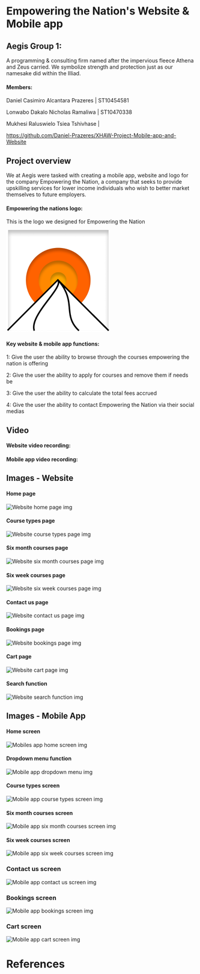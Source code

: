 # Empowering the Nation's Website & Mobile app

## Aegis Group 1:

A programming & consulting firm named after the impervious fleece Athena and Zeus carried. We symbolize strength and protection just as our namesake did within the Illiad.

#### Members:

Daniel Casimiro Alcantara Prazeres | ST10454581

Lonwabo Dakalo Nicholas Ramaliwa | ST10470338

Mukhesi Raluswielo Tsiea Tshivhase |

https://github.com/Daniel-Prazeres/XHAW-Project-Mobile-app-and-Website

## Project overview

We at Aegis were tasked with creating a mobile app, website and logo for the company Empowering the Nation, a company that seeks to provide upskilling services for lower income individuals who wish to better market themselves to future employers. 

#### Empowering the nations logo:

This is the logo we designed for Empowering the Nation

![Logo img](https://github.com/Daniel-Prazeres/XHAW-Project-Mobile-app-and-Website/blob/main/Resources/Logo.png)

#### Key website & mobile app functions:

1: Give the user the ability to browse through the courses empowering the nation is offering

2: Give the user the ability to apply for courses and remove them if needs be

3: Give the user the ability to calculate the total fees accrued

4: Give the user the ability to contact Empowering the Nation via their social medias 

## Video

#### Website video recording:

#### Mobile app video recording:

## Images - Website

#### Home page
![Website home page img](https://github.com/user-attachments/assets/81e5cd15-6888-41d4-803c-40cf03342ecb)

#### Course types page
![Website course types page img](https://github.com/user-attachments/assets/81e5cd15-6888-41d4-803c-40cf03342ecb)

#### Six month courses page
![Website six month courses page img](https://github.com/user-attachments/assets/81e5cd15-6888-41d4-803c-40cf03342ecb)

#### Six week courses page
![Website six week courses page img](https://github.com/user-attachments/assets/81e5cd15-6888-41d4-803c-40cf03342ecb)

#### Contact us page
![Website contact us page img](https://github.com/user-attachments/assets/81e5cd15-6888-41d4-803c-40cf03342ecb)

#### Bookings page
![Website bookings page img](https://github.com/user-attachments/assets/81e5cd15-6888-41d4-803c-40cf03342ecb)

#### Cart page
![Website cart page img](https://github.com/user-attachments/assets/81e5cd15-6888-41d4-803c-40cf03342ecb)

#### Search function
![Website search function img](https://github.com/user-attachments/assets/81e5cd15-6888-41d4-803c-40cf03342ecb)

## Images - Mobile App

#### Home screen
![Mobiles app home screen img](https://github.com/user-attachments/assets/81e5cd15-6888-41d4-803c-40cf03342ecb)

#### Dropdown menu function
![Mobile app dropdown menu img](https://github.com/user-attachments/assets/81e5cd15-6888-41d4-803c-40cf03342ecb)

#### Course types screen
![Mobile app course types screen img](https://github.com/user-attachments/assets/81e5cd15-6888-41d4-803c-40cf03342ecb)

#### Six month courses screen
![Mobile app six month courses screen img](https://github.com/user-attachments/assets/81e5cd15-6888-41d4-803c-40cf03342ecb)

#### Six week courses screen
![Mobile app six week courses screen img](https://github.com/user-attachments/assets/81e5cd15-6888-41d4-803c-40cf03342ecb)

### Contact us screen
![Mobile app contact us screen img](https://github.com/user-attachments/assets/81e5cd15-6888-41d4-803c-40cf03342ecb)

### Bookings screen
![Mobile app bookings screen img](https://github.com/user-attachments/assets/81e5cd15-6888-41d4-803c-40cf03342ecb)

### Cart screen
![Mobile app cart screen img](https://github.com/user-attachments/assets/81e5cd15-6888-41d4-803c-40cf03342ecb)

# References 

